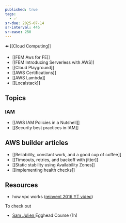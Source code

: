 ```yaml
---
published: true
tags:
  - ✅
sr-due: 2025-07-14
sr-interval: 445
sr-ease: 250
---
```

⬅️ [[Cloud Computing]]

- [[FEM Aws for FE]]
- [[FEM Introducing Serverless with AWS]]
- [[Cloud Playground]]
- [[AWS Certifications]]
- [[AWS Lambda]]
- [[Localstack]]

## Topics
### IAM
- [[AWS IAM Policies in a Nutshell]]
- [[Security best practices in IAM]]

## AWS builder articles
- [[Reliability, constant work, and a good cup of coffee]]
- [[Timeouts, retries, and backoff with jitter]]
- [[Static stability using Availability Zones]]
- [[Implementing health checks]]

## Resources
- how vpc works ([reinvent 2016 YT video](https://www.youtube.com/watch?v=St3SE4LWhKo))

To check out
- [Sam Julien ](https://egghead.io/courses/cloud-infrastructure-fundamentals-with-aws-ee4bb845)Egghead Course (1h) 